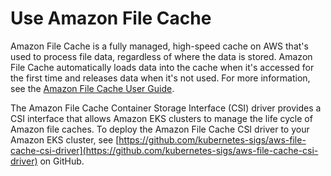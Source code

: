 # Use Amazon File Cache<a name="file-cache-csi"></a>

Amazon File Cache is a fully managed, high\-speed cache on AWS that's used to process file data, regardless of where the data is stored\. Amazon File Cache automatically loads data into the cache when it's accessed for the first time and releases data when it's not used\. For more information, see the [Amazon File Cache User Guide](https://docs.aws.amazon.com/fsx/latest/FileCacheGuide/what-is.html)\.

The Amazon File Cache Container Storage Interface \(CSI\) driver provides a CSI interface that allows Amazon EKS clusters to manage the life cycle of Amazon file caches\. To deploy the Amazon File Cache CSI driver to your Amazon EKS cluster, see [https://github.com/kubernetes-sigs/aws-file-cache-csi-driver](https://github.com/kubernetes-sigs/aws-file-cache-csi-driver) on GitHub\.